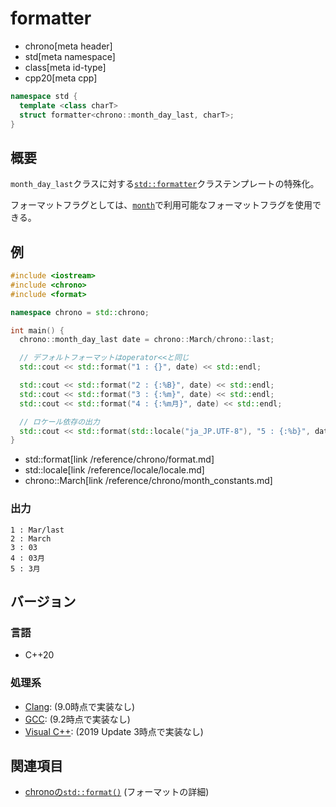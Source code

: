 # formatter
* chrono[meta header]
* std[meta namespace]
* class[meta id-type]
* cpp20[meta cpp]

```cpp
namespace std {
  template <class charT>
  struct formatter<chrono::month_day_last, charT>;
}
```

## 概要
`month_day_last`クラスに対する[`std::formatter`](/reference/format/formatter.md)クラステンプレートの特殊化。

フォーマットフラグとしては、[`month`](/reference/chrono/month/formatter.md)で利用可能なフォーマットフラグを使用できる。


## 例
```cpp example
#include <iostream>
#include <chrono>
#include <format>

namespace chrono = std::chrono;

int main() {
  chrono::month_day_last date = chrono::March/chrono::last;

  // デフォルトフォーマットはoperator<<と同じ
  std::cout << std::format("1 : {}", date) << std::endl;

  std::cout << std::format("2 : {:%B}", date) << std::endl;
  std::cout << std::format("3 : {:%m}", date) << std::endl;
  std::cout << std::format("4 : {:%m月}", date) << std::endl;

  // ロケール依存の出力
  std::cout << std::format(std::locale("ja_JP.UTF-8"), "5 : {:%b}", date) << std::endl;
}
```
* std::format[link /reference/chrono/format.md]
* std::locale[link /reference/locale/locale.md]
* chrono::March[link /reference/chrono/month_constants.md]

### 出力
```
1 : Mar/last
2 : March
3 : 03
4 : 03月
5 : 3月
```

## バージョン
### 言語
- C++20

### 処理系
- [Clang](/implementation.md#clang): (9.0時点で実装なし)
- [GCC](/implementation.md#gcc): (9.2時点で実装なし)
- [Visual C++](/implementation.md#visual_cpp): (2019 Update 3時点で実装なし)


## 関連項目
- [chronoの`std::format()`](/reference/chrono/format.md) (フォーマットの詳細)
